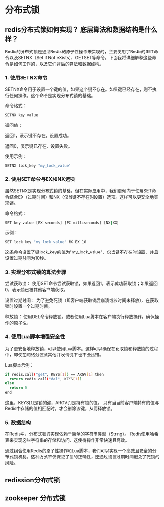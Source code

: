 # 分布式锁
## redis分布式锁如何实现？ 底层算法和数据结构是什么样？

Redis的分布式锁是通过Redis的原子性操作来实现的，主要使用了Redis的SET命令以及SETNX（Set if Not eXists）、GETSET等命令。下面我将详细解释这些命令是如何工作的，以及它们背后的算法和数据结构。

### 1. 使用SETNX命令

SETNX命令用于设置一个键的值，如果这个键不存在。如果键已经存在，则不执行任何操作。这个命令是实现分布式锁的基础。

命令格式：
```bash
SETNX key value
```

返回值：

返回1，表示键不存在，设置成功。

返回0，表示键已存在，设置失败。


使用示例：
```bash
SETNX lock_key "my_lock_value"
```

### 2. 使用SET命令与EX和NX选项

虽然SETNX是实现分布式锁的基础，但在实际应用中，我们更倾向于使用SET命令结合EX（过期时间）和NX（仅当键不存在时设置）选项。这样可以更安全地实现锁。

命令格式：
```bash
SET key value [EX seconds] [PX milliseconds] [NX|XX]
```

示例：
```bash
SET lock_key "my_lock_value" NX EX 10
```

这条命令设置了键lock_key的值为"my_lock_value"，仅当键不存在时设置，并且设置过期时间为10秒。

### 3. 实现分布式锁的算法步骤

尝试获取锁： 使用SET命令尝试获取锁，如果返回1，表示成功获取锁；如果返回0，表示锁已被其他客户端获取。

设置过期时间： 为了避免死锁（即客户端获取锁后崩溃或长时间未释放），在获取锁时设置一个过期时间。

释放锁： 使用DEL命令释放锁。或者使用Lua脚本在客户端执行释放操作，确保操作的原子性。

### 4. 使用Lua脚本增强安全性

为了更安全地释放锁，可以使用Lua脚本。这样可以确保在获取锁和释放锁的过程中，即使在网络分区或其他并发情况下也不会出错。

Lua脚本示例：
```bash
if redis.call("get", KEYS[1]) == ARGV[1] then
  return redis.call("del", KEYS[1])
else
  return 0
end
```

这里，KEYS[1]是锁的键，ARGV[1]是持有锁的值。
只有当当前客户端持有的值与Redis中存储的值相匹配时，才会删除该键，从而释放锁。

### 5. 数据结构

在Redis中，分布式锁的实现依赖于简单的字符串类型（String）。
Redis使用哈希表来实现这些字符串的存储和访问，这使得操作非常快速且高效。

通过组合使用Redis的原子性操作和Lua脚本，我们可以实现一个高效且安全的分布式锁机制。这种方式不仅保证了锁的正确性，还通过设置过期时间避免了死锁的风险。

## redission分布式锁

## zookeeper 分布式锁
